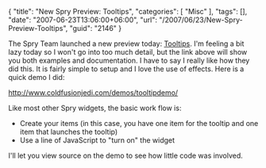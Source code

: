 {
	"title": "New Spry Preview: Tooltips",
	"categories": [
		"Misc"
	],
	"tags": [],
	"date": "2007-06-23T13:06:00+06:00",
	"url": "/2007/06/23/New-Spry-Preview-Tooltips",
	"guid": "2146"
}

The Spry Team launched a new preview today: <a href="http://labs.adobe.com/technologies/spry/preview/">Tooltips</a>. I'm feeling a bit lazy today so I won't go into too much detail, but the link above will show you both examples and documentation. I have to say I really like how they did this. It is fairly simple to setup and I love the use of effects. Here is a quick demo I did:

<a href="http://www.raymondcamden.com/demos/tooltipdemo/">http://www.coldfusionjedi.com/demos/tooltipdemo/</a>

Like most other Spry widgets, the basic work flow is:

<ul>
<li>Create your items (in this case, you have one item for the tooltip and one item that launches the tooltip)
<li>Use a line of JavaScript to "turn on" the widget
</ul>

I'll let you view source on the demo to see how little code was involved.